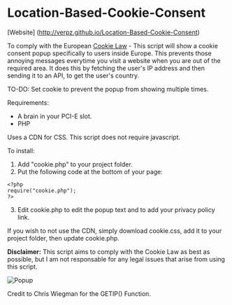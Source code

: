 # Location-Based-Cookie-Consent

[Website] (http://verpz.github.io/Location-Based-Cookie-Consent)

To comply with the European [Cookie Law](https://www.cookielaw.org/the-cookie-law/) - This script will show a cookie consent popup specifically to users inside Europe. This prevents those annoying messages everytime you visit a website when you are out of the required area. It does this by fetching the user's IP address and then sending it to an API, to get the user's country.

TO-DO: Set cookie to prevent the popup from showing multiple times.

Requirements:

  * A brain in your PCI-E slot.
  * PHP

Uses a CDN for CSS.
This script does not require javascript.

To install:
  
  1. Add "cookie.php" to your project folder.
  2. Put the following code at the bottom of your page: 
  ``` 
  <?php
  require("cookie.php");
  ?>
  ```
  3. Edit cookie.php to edit the popup text and to add your privacy policy link.

If you wish to not use the CDN, simply download cookie.css, add it to your project folder, then update cookie.php.

**Disclaimer:** This script aims to comply with the Cookie Law as best as possible, but I am not responsable for any legal issues that arise from using this script.

![Popup](https://i.imgur.com/0zDnKAs.png)


Credit to Chris Wiegman for the GETIP() Function.
